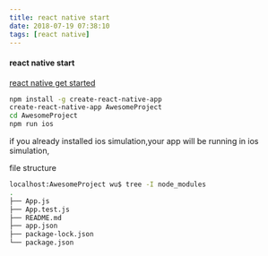 ```yaml
---
title: react native start
date: 2018-07-19 07:38:10
tags: [react native]
---
```


#### react native start
[react native get started](https://facebook.github.io/react-native/docs/getting-started.html)

```bash
npm install -g create-react-native-app
create-react-native-app AwesomeProject
cd AwesomeProject
npm run ios
```

if you already installed ios simulation,your app will be running in ios simulation, 

file structure
```bash
localhost:AwesomeProject wu$ tree -I node_modules
.
├── App.js
├── App.test.js
├── README.md
├── app.json
├── package-lock.json
└── package.json

```

